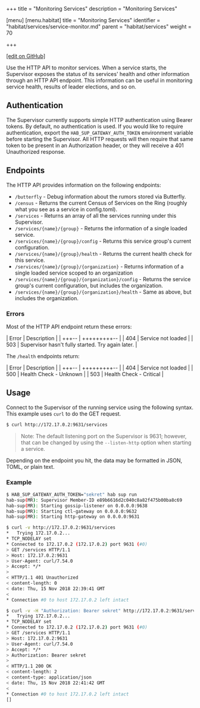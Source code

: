 +++
title = "Monitoring Services"
description = "Monitoring Services"

[menu]
  [menu.habitat]
    title = "Monitoring Services"
    identifier = "habitat/services/service-monitor.md"
    parent = "habitat/services"
    weight = 70

+++

[\[edit on GitHub\]](https://github.com/habitat-sh/habitat/blob/master/components/docs-chef-io/content/habitat/service-monitor.md)

Use the HTTP API to monitor services. When a service starts, the Supervisor exposes the status of its services' health and other information through an HTTP API endpoint. This information can be useful in monitoring service health, results of leader elections, and so on.

## Authentication

The Supervisor currently supports simple HTTP authentication using Bearer tokens. By default, no authentication is used. If you would like to require authentication, export the `HAB_SUP_GATEWAY_AUTH_TOKEN` environment variable before starting the Supervisor. All HTTP requests will then require that same token to be present in an Authorization header, or they will receive a 401 Unauthorized response.

## Endpoints

The HTTP API provides information on the following endpoints:

* `/butterfly` - Debug information about the rumors stored via Butterfly.
* `/census` - Returns the current Census of Services on the Ring (roughly what you see as a service in config.toml).
* `/services` - Returns an array of all the services running under this Supervisor.
* `/services/{name}/{group}` - Returns the information of a single loaded service.
* `/services/{name}/{group}/config` - Returns this service group's current configuration.
* `/services/{name}/{group}/health` - Returns the current health check for this service.
* `/services/{name}/{group}/{organization}` - Returns information of a single loaded service scoped to an organization
* `/services/{name}/{group}/{organization}/config` - Returns the service group's current configuration, but includes the organization.
* `/services/{name}/{group}/{organization}/health` - Same as above, but includes the organization.

### Errors

Most of the HTTP API endpoint return these errors:

| Error | Description |
| +++-- | +++++++++-- |
| 404 | Service not loaded |
| 503 | Supervisor hasn't fully started. Try again later. |

The `/health` endpoints return:

| Error | Description |
| +++-- | +++++++++-- |
| 404 | Service not loaded |
| 500 | Health Check - Unknown |
| 503 | Health Check - Critical |

## Usage

Connect to the Supervisor of the running service using the following syntax. This example uses `curl` to do the GET request.

```bash
$ curl http://172.17.0.2:9631/services
```

> Note: The default listening port on the Supervisor is 9631; however, that can be changed by using the `--listen-http` option when starting a service.

Depending on the endpoint you hit, the data may be formatted in JSON, TOML, or plain text.

### Example

```bash
$ HAB_SUP_GATEWAY_AUTH_TOKEN="sekret" hab sup run
hab-sup(MR): Supervisor Member-ID e89b6616d2c040c8a82f475b00ba8c69
hab-sup(MR): Starting gossip-listener on 0.0.0.0:9638
hab-sup(MR): Starting ctl-gateway on 0.0.0.0:9632
hab-sup(MR): Starting http-gateway on 0.0.0.0:9631
```

```bash
$ curl -v http://172.17.0.2:9631/services
*   Trying 172.17.0.2...
* TCP_NODELAY set
* Connected to 172.17.0.2 (172.17.0.2) port 9631 (#0)
> GET /services HTTP/1.1
> Host: 172.17.0.2:9631
> User-Agent: curl/7.54.0
> Accept: */*
>
< HTTP/1.1 401 Unauthorized
< content-length: 0
< date: Thu, 15 Nov 2018 22:39:41 GMT
<
* Connection #0 to host 172.17.0.2 left intact
```

```bash
$ curl -v -H "Authorization: Bearer sekret" http://172.17.0.2:9631/services
*   Trying 172.17.0.2...
* TCP_NODELAY set
* Connected to 172.17.0.2 (172.17.0.2) port 9631 (#0)
> GET /services HTTP/1.1
> Host: 172.17.0.2:9631
> User-Agent: curl/7.54.0
> Accept: */*
> Authorization: Bearer sekret
>
< HTTP/1.1 200 OK
< content-length: 2
< content-type: application/json
< date: Thu, 15 Nov 2018 22:41:42 GMT
<
* Connection #0 to host 172.17.0.2 left intact
[]
```
